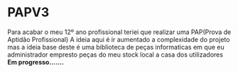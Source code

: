 # PAPV3
Para acabar o meu 12º ano profissional teriei que realizar uma PAP(Prova de Aptidão Profissional)
  A ideia aqui é ir aumentado a complexidade do projeto mas  a ideia base deste é uma biblioteca de peças informaticas em que eu administrador empresto peças do meu stock local a casa dos utilizadores
**Em progresso.......**
